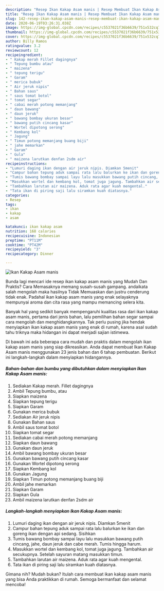```yaml
---
description: "Resep Ikan Kakap Asam manis | Resep Membuat Ikan Kakap Asam manis Yang Lezat"
title: "Resep Ikan Kakap Asam manis | Resep Membuat Ikan Kakap Asam manis Yang Lezat"
slug: 142-resep-ikan-kakap-asam-manis-resep-membuat-ikan-kakap-asam-manis-yang-lezat
date: 2020-06-19T03:26:31.038Z
image: https://img-global.cpcdn.com/recipes/c5537021f36b6639/751x532cq70/ikan-kakap-asam-manis-foto-resep-utama.jpg
thumbnail: https://img-global.cpcdn.com/recipes/c5537021f36b6639/751x532cq70/ikan-kakap-asam-manis-foto-resep-utama.jpg
cover: https://img-global.cpcdn.com/recipes/c5537021f36b6639/751x532cq70/ikan-kakap-asam-manis-foto-resep-utama.jpg
author: Billy Ramos
ratingvalue: 3.2
reviewcount: 12
recipeingredient:
- " Kakap merah Fillet dagingnya"
- " Tepung bumbu atau"
- " maizena"
- " tepung terigu"
- " Garam"
- " merica bubuk"
- " Air jeruk nipis"
- " Bahan saus"
- " saus tomat botol"
- " tomat segar"
- " cabai merah potong memanjang"
- " daun bawang"
- " daun jeruk"
- " bawang bombay ukuran besar"
- " bawang putih cincang kasar"
- " Wortel dipotong serong"
- " Kembang kol"
- " Jagung"
- " Timun potong memanjang buang biji"
- " jahe memarkan"
- " Garam"
- " Gula"
- " maizena larutkan denfan 2sdm air"
recipeinstructions:
- "Lumuri daging ikan dengan air jeruk nipis. Diamkan 5menit"
- "Campur bahan tepung aduk sampai rata lalu balurkan ke ikan dan goreng ikan dengan api sedang. Sisihkan"
- "Tumis bawang bombay sampai layu lalu masukkan bawang putih cincang, jahe, daun jeruk dan cabe merah. Tumis hingga harum."
- "Masukkan wortel dan kembang kol, tomat juga jagung. Tambahkan air secukupnya. Setelah sayuran matang masukkan timun."
- "Tambahkan larutan air maizena. Aduk rata agar kuah mengental."
- "Tata ikan di piring saji lalu siramkan kuah diatasnya."
categories:
- Resep
tags:
- ikan
- kakap
- asam

katakunci: ikan kakap asam 
nutrition: 168 calories
recipecuisine: Indonesian
preptime: "PT11M"
cooktime: "PT42M"
recipeyield: "3"
recipecategory: Dinner

---
```



![Ikan Kakap Asam manis](https://img-global.cpcdn.com/recipes/c5537021f36b6639/751x532cq70/ikan-kakap-asam-manis-foto-resep-utama.jpg)

Bunda lagi mencari ide resep ikan kakap asam manis yang Mudah Dan Praktis? Cara Memasaknya memang susah-susah gampang. andaikata salah mengolah maka hasilnya Tidak Memuaskan dan justru cenderung tidak enak. Padahal ikan kakap asam manis yang enak selayaknya mempunyai aroma dan cita rasa yang mampu memancing selera kita.



Banyak hal yang sedikit banyak mempengaruhi kualitas rasa dari ikan kakap asam manis, pertama dari jenis bahan, lalu pemilihan bahan segar sampai cara mengolah dan menghidangkannya. Tak perlu pusing jika hendak menyiapkan ikan kakap asam manis yang enak di rumah, karena asal sudah tahu triknya maka hidangan ini dapat menjadi sajian istimewa.


Di bawah ini ada beberapa cara mudah dan praktis dalam mengolah ikan kakap asam manis yang siap dikreasikan. Anda dapat membuat Ikan Kakap Asam manis menggunakan 23 jenis bahan dan 6 tahap pembuatan. Berikut ini langkah-langkah dalam menyiapkan hidangannya.

<!--inarticleads1-->

##### Bahan-bahan dan bumbu yang dibutuhkan dalam menyiapkan Ikan Kakap Asam manis:

1. Sediakan  Kakap merah. Fillet dagingnya
1. Ambil  Tepung bumbu, atau
1. Siapkan  maizena
1. Siapkan  tepung terigu
1. Siapkan  Garam
1. Gunakan  merica bubuk
1. Sediakan  Air jeruk nipis
1. Gunakan  Bahan saus
1. Ambil  saus tomat botol
1. Siapkan  tomat segar
1. Sediakan  cabai merah potong memanjang
1. Siapkan  daun bawang
1. Gunakan  daun jeruk
1. Ambil  bawang bombay ukuran besar
1. Gunakan  bawang putih cincang kasar
1. Gunakan  Wortel dipotong serong
1. Siapkan  Kembang kol
1. Gunakan  Jagung
1. Siapkan  Timun potong memanjang buang biji
1. Ambil  jahe memarkan
1. Siapkan  Garam
1. Siapkan  Gula
1. Ambil  maizena larutkan denfan 2sdm air




<!--inarticleads2-->

##### Langkah-langkah menyiapkan Ikan Kakap Asam manis:

1. Lumuri daging ikan dengan air jeruk nipis. Diamkan 5menit
1. Campur bahan tepung aduk sampai rata lalu balurkan ke ikan dan goreng ikan dengan api sedang. Sisihkan
1. Tumis bawang bombay sampai layu lalu masukkan bawang putih cincang, jahe, daun jeruk dan cabe merah. Tumis hingga harum.
1. Masukkan wortel dan kembang kol, tomat juga jagung. Tambahkan air secukupnya. Setelah sayuran matang masukkan timun.
1. Tambahkan larutan air maizena. Aduk rata agar kuah mengental.
1. Tata ikan di piring saji lalu siramkan kuah diatasnya.




Gimana nih? Mudah bukan? Itulah cara membuat ikan kakap asam manis yang bisa Anda praktikkan di rumah. Semoga bermanfaat dan selamat mencoba!
